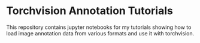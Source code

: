 # Torchvision Annotation Tutorials
This repository contains jupyter notebooks for my tutorials showing how to load image annotation data from various formats and use it with torchvision.

